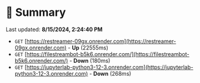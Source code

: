 # 📖 Summary
Last updated: **8/15/2024, 2:24:40 PM**

- `GET` [https://restreamer-09gx.onrender.com](https://restreamer-09gx.onrender.com) - **Up** (22555ms)
- `GET` [https://filestreambot-b5k6.onrender.com/](https://filestreambot-b5k6.onrender.com/) - **Down** (180ms)
- `GET` [https://jupyterlab-python3-12-3.onrender.com](https://jupyterlab-python3-12-3.onrender.com) - **Down** (268ms)
